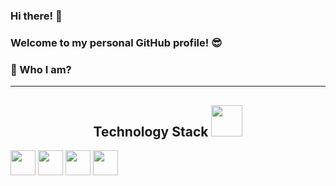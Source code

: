 ### Hi there! 👋
### Welcome to my personal GitHub profile! :sunglasses:




### 🌱  Who I am? 

__________________________________________
<h2 align="center">Technology Stack <img src="https://media.giphy.com/media/iDaCeaKrHhUI1I8e2b/giphy.gif" width="50"></h2>

<img height="40" src="https://img.shields.io/badge/-Python-3776AB?logo=python&logoColor=white&style=flat"/> <img height="40" src="https://img.shields.io/badge/-Jupyter-F37626?logo=jupyter&logoColor=white&style=flat"/> <img height="40" src="https://img.shields.io/badge/-MySQL-4479A1?logo=mysql&logoColor=white&style=flat"/> <img height="40" src="https://img.shields.io/badge/-Tableau-315F85?logo=tableau&logoColor=white&style=flat"/>
